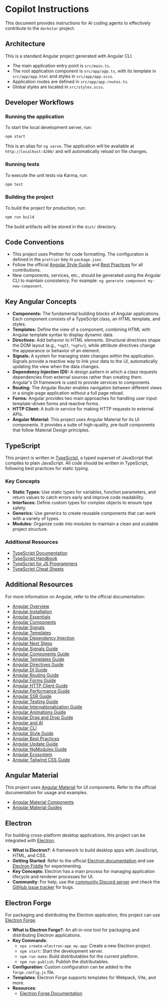 # Copilot Instructions

This document provides instructions for AI coding agents to effectively contribute to the `darkstar` project.

## Architecture

This is a standard Angular project generated with Angular CLI.

- The main application entry point is `src/main.ts`.
- The root application component is `src/app/app.ts`, with its template in `src/app/app.html` and styles in `src/app/app.scss`.
- Application routes are defined in `src/app/app.routes.ts`.
- Global styles are located in `src/styles.scss`.

## Developer Workflows

### Running the application

To start the local development server, run:

```bash
npm start
```

This is an alias for `ng serve`. The application will be available at `http://localhost:4200/` and will automatically reload on file changes.

### Running tests

To execute the unit tests via Karma, run:

```bash
npm test
```

### Building the project

To build the project for production, run:

```bash
npm run build
```

The build artifacts will be stored in the `dist/` directory.

## Code Conventions

- This project uses Prettier for code formatting. The configuration is defined in the `prettier` key in `package.json`.
- Follow the official [Angular Style Guide](https://angular.dev/style-guide) and [Best Practices](https://angular.dev/best-practices) for all contributions.
- New components, services, etc., should be generated using the Angular CLI to maintain consistency. For example: `ng generate component my-new-component`.

## Key Angular Concepts

- **Components:** The fundamental building blocks of Angular applications. Each component consists of a TypeScript class, an HTML template, and styles.
- **Templates:** Define the view of a component, combining HTML with Angular template syntax to display dynamic data.
- **Directives:** Add behavior to HTML elements. Structural directives shape the DOM layout (e.g., `*ngIf`, `*ngFor`), while attribute directives change the appearance or behavior of an element.
- **Signals:** A system for managing state changes within the application. Signals provide a reactive way to link your data to the UI, automatically updating the view when the data changes.
- **Dependency Injection (DI):** A design pattern in which a class requests dependencies from external sources rather than creating them. Angular's DI framework is used to provide services to components.
- **Routing:** The Angular Router enables navigation between different views in a single-page application without a full page reload.
- **Forms:** Angular provides two main approaches for handling user input: template-driven forms and reactive forms.
- **HTTP Client:** A built-in service for making HTTP requests to external APIs.
- **Angular Material:** This project uses Angular Material for its UI components. It provides a suite of high-quality, pre-built components that follow Material Design principles.

## TypeScript

This project is written in [TypeScript](https://www.typescriptlang.org/), a typed superset of JavaScript that compiles to plain JavaScript. All code should be written in TypeScript, following best practices for static typing.

### Key Concepts

- **Static Types:** Use static types for variables, function parameters, and return values to catch errors early and improve code readability.
- **Interfaces:** Define custom types for complex objects to ensure type safety.
- **Generics:** Use generics to create reusable components that can work with a variety of types.
- **Modules:** Organize code into modules to maintain a clean and scalable project structure.

### Additional Resources

- [TypeScript Documentation](https://www.typescriptlang.org/docs/)
- [TypeScript Handbook](https://www.typescriptlang.org/docs/handbook/intro.html)
- [TypeScript for JS Programmers](https://www.typescriptlang.org/docs/handbook/typescript-in-5-minutes.html)
- [TypeScript Cheat Sheets](https://www.typescriptlang.org/cheatsheets/)

## Additional Resources

For more information on Angular, refer to the official documentation:

- [Angular Overview](https://angular.dev/overview)
- [Angular Installation](https://angular.dev/installation)
- [Angular Essentials](https://angular.dev/essentials)
- [Angular Components](https://angular.dev/essentials/components)
- [Angular Signals](https://angular.dev/essentials/signals)
- [Angular Templates](https://angular.dev/essentials/templates)
- [Angular Dependency Injection](https://angular.dev/essentials/dependency-injection)
- [Angular Next Steps](https://angular.dev/essentials/next-steps)
- [Angular Signals Guide](https://angular.dev/guide/signals)
- [Angular Components Guide](https://angular.dev/guide/components)
- [Angular Templates Guide](https://angular.dev/guide/templates)
- [Angular Directives Guide](https://angular.dev/guide/directives)
- [Angular DI Guide](https://angular.dev/guide/di)
- [Angular Routing Guide](https://angular.dev/guide/routing)
- [Angular Forms Guide](https://angular.dev/guide/forms)
- [Angular HTTP Client Guide](https://angular.dev/guide/http)
- [Angular Performance Guide](https://angular.dev/guide/performance)
- [Angular SSR Guide](https://angular.dev/guide/ssr)
- [Angular Testing Guide](https://angular.dev/guide/testing)
- [Angular Internationalization Guide](https://angular.dev/guide/i18n)
- [Angular Animations Guide](https://angular.dev/guide/animations)
- [Angular Drag and Drop Guide](https://angular.dev/guide/drag-drop)
- [Angular and AI](https://angular.dev/ai)
- [Angular CLI](https://angular.dev/tools/cli)
- [Angular Style Guide](https://angular.dev/style-guide)
- [Angular Best Practices](https://angular.dev/best-practices)
- [Angular Update Guide](https://angular.dev/update)
- [Angular NgModules Guide](https://angular.dev/guide/ngmodules/overview)
- [Angular Ecosystem](https://angular.dev/ecosystem)
- [Angular Tailwind CSS Guide](https://angular.dev/guide/tailwind)

## Angular Material

This project uses [Angular Material](https://material.angular.dev) for UI components. Refer to the official documentation for usage and examples.

- [Angular Material Components](https://material.angular.dev/components)
- [Angular Material Guides](https://material.angular.dev/guides)

## Electron

For building cross-platform desktop applications, this project can be integrated with [Electron](https://www.electronjs.org/).

- **What is Electron?**: A framework to build desktop apps with JavaScript, HTML, and CSS.
- **Getting Started**: Refer to the official [Electron documentation](https://www.electronjs.org/docs/latest/) and use [Electron Fiddle](https://www.electronjs.org/fiddle) for experimenting.
- **Key Concepts**: Electron has a main process for managing application lifecycle and renderer processes for UI.
- **Community**: For help, use the [community Discord server](https://discord.gg/electronjs) and check the [GitHub issue tracker](https://github.com/electron/electron/issues) for bugs.

## Electron Forge

For packaging and distributing the Electron application, this project can use [Electron Forge](https://www.electronforge.io/).

- **What is Electron Forge?**: An all-in-one tool for packaging and distributing Electron applications.
- **Key Commands**:
  - `npx create-electron-app my-app`: Create a new Electron project.
  - `npm start`: Start the development server.
  - `npm run make`: Build distributables for the current platform.
  - `npm run publish`: Publish the distributables.
- **Configuration**: Custom configuration can be added to the `forge.config.js` file.
- **Templates**: Electron Forge supports templates for Webpack, Vite, and more.
- **Resources**:
  - [Electron Forge Documentation](https://www.electronforge.io/)
